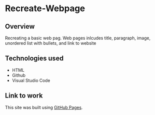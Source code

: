 # Recreate-Webpage

## Overview
Recreating a basic web pag. Web pages inlcudes title, paragraph, image, unordered list with bullets, and link to website


## Technologies used
* HTML
* Github
* Visual Studio Code


## Link to work
This site was built using [GitHub Pages]( https://ml042685.github.io/Recreate-Webpage/).
